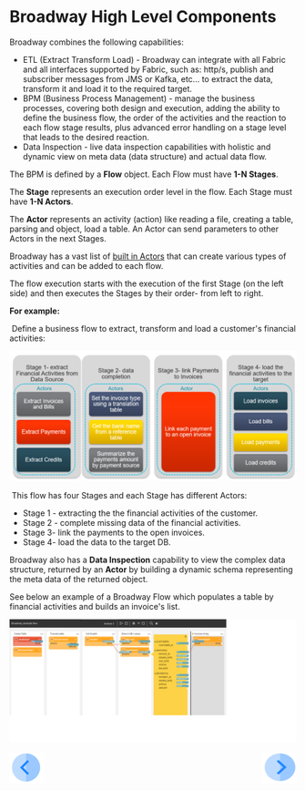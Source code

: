 # Broadway High Level Components

Broadway combines the following capabilities:

* ETL (Extract Transform Load) - Broadway can integrate with all Fabric and all interfaces supported by Fabric, such as: http/s, publish and subscriber messages from JMS or Kafka, etc... to extract the data, transform it and load it to the required target.
* BPM (Business Process Management) - manage the business processes, covering both design and execution, adding the ability to define the business flow, the order of the activities and the reaction to each flow stage results, plus advanced error handling on a stage level that leads to the desired reaction.
* Data Inspection - live data inspection capabilities with holistic and dynamic view on meta data (data structure) and actual data flow.

The BPM is defined by a **Flow** object. Each Flow must  have **1-N Stages**. 

The **Stage** represents an execution order level in the flow. Each Stage must have **1-N Actors**. 

The **Actor** represents an activity (action) like reading a file, creating a table, parsing and object, load a table. An Actor can send parameters to other Actors in the next Stages.

Broadway has a vast list of [built in Actors](/articles/99_Broadway/04_built_in_actor_types.md) that can create various types of activities and can be added to each flow. 

The flow execution starts with the execution of the first Stage (on the left side) and then executes the Stages by their order- from left to right.  

**For example:**

​	Define a business flow to extract, transform and load a customer's financial activities:

![image-20200629101940357](/articles/99_Broadway/images/customer_map_financial_activities_flow_example.png)

​	This flow has four Stages and each Stage has different Actors:  

- Stage 1 - extracting the the financial activities of the customer.
- Stage 2 - complete missing data of the financial activities.
- Stage 3- link the payments to the open invoices.
- Stage 4- load the data to the target DB. 


Broadway also has a **Data Inspection** capability to view the complex data structure, returned by an **Actor** by building a dynamic schema representing the meta data of the returned object.

See below an example of a Broadway Flow which populates a table by financial activities and builds an invoice's list.

![image](/articles/99_Broadway/images/Broadway_full.png)


[![Previous](/articles/images/Previous.png)](/articles/99_Broadway/01_broadway_overview.md)[<img align="right" width="60" height="54" src="/articles/images/Next.png">](/articles/99_Broadway/03_broadway_actor.md)
